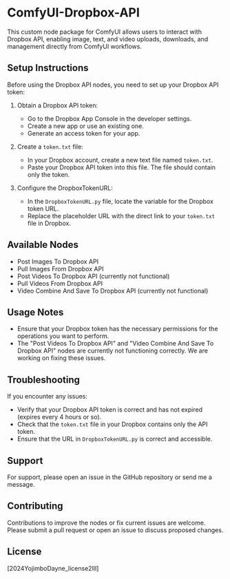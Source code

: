 # ComfyUI-Dropbox-API

This custom node package for ComfyUI allows users to interact with Dropbox API, enabling image, text, and video uploads, downloads, and management directly from ComfyUI workflows.

## Setup Instructions

Before using the Dropbox API nodes, you need to set up your Dropbox API token:

1. Obtain a Dropbox API token:
   - Go to the Dropbox App Console in the developer settings.
   - Create a new app or use an existing one.
   - Generate an access token for your app.

2. Create a `token.txt` file:
   - In your Dropbox account, create a new text file named `token.txt`.
   - Paste your Dropbox API token into this file. The file should contain only the token.

3. Configure the DropboxTokenURL:
   - In the `DropboxTokenURL.py` file, locate the variable for the Dropbox token URL.
   - Replace the placeholder URL with the direct link to your `token.txt` file in Dropbox.

## Available Nodes

- Post Images To Dropbox API
- Pull Images From Dropbox API
- Post Videos To Dropbox API (currently not functional)
- Pull Videos From Dropbox API
- Video Combine And Save To Dropbox API (currently not functional)

## Usage Notes

- Ensure that your Dropbox token has the necessary permissions for the operations you want to perform.
- The "Post Videos To Dropbox API" and "Video Combine And Save To Dropbox API" nodes are currently not functioning correctly. We are working on fixing these issues.

## Troubleshooting

If you encounter any issues:
- Verify that your Dropbox API token is correct and has not expired (expires every 4 hours or so).
- Check that the `token.txt` file in your Dropbox contains only the API token.
- Ensure that the URL in `DropboxTokenURL.py` is correct and accessible.

## Support

For support, please open an issue in the GitHub repository or send me a message.

## Contributing

Contributions to improve the nodes or fix current issues are welcome. Please submit a pull request or open an issue to discuss proposed changes.

## License

[2024YojimboDayne_license2Ill]